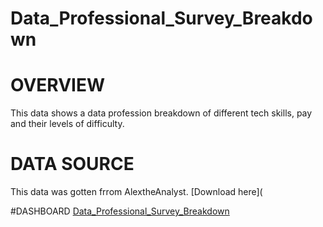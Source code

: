 # Data_Professional_Survey_Breakdown
# OVERVIEW
This data shows a data profession breakdown of different tech skills, pay and their levels of difficulty.
# DATA SOURCE
This data was gotten frrom AlextheAnalyst.
[Download here](

#DASHBOARD
[Data_Professional_Survey_Breakdown](<img width="1366" height="768" alt="Data Survey" src="https://github.com/user-attachments/assets/343a83dd-6c4f-4909-85bc-de3d4bcdfec7" />)
